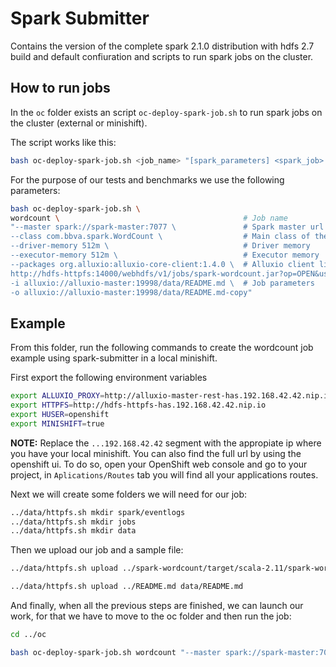 # Spark Submitter

Contains the version of the complete spark 2.1.0 distribution with hdfs 2.7 build and default confiuration and scripts to run spark jobs on the cluster.

## How to run jobs
In the `oc` folder exists an script `oc-deploy-spark-job.sh` to run spark jobs on the cluster (external or minishift).

The script works like this:
```sh
bash oc-deploy-spark-job.sh <job_name> "[spark_parameters] <spark_job> [job_parameters]"
```

For the purpose of our tests and benchmarks we use the following parameters:
```sh
bash oc-deploy-spark-job.sh \
wordcount \                                         # Job name
"--master spark://spark-master:7077 \               # Spark master url
--class com.bbva.spark.WordCount \                  # Main class of the job
--driver-memory 512m \                              # Driver memory
--executor-memory 512m \                            # Executor memory
--packages org.alluxio:alluxio-core-client:1.4.0 \  # Alluxio client library
http://hdfs-httpfs:14000/webhdfs/v1/jobs/spark-wordcount.jar?op=OPEN&user.name=openshift \ # Spark job jar
-i alluxio://alluxio-master:19998/data/README.md \  # Job parameters
-o alluxio://alluxio-master:19998/data/README.md-copy"
```

## Example

From this folder, run the following commands to create the wordcount job example using spark-submitter in a local minishift.

First export the following environment variables
```sh
export ALLUXIO_PROXY=http://alluxio-master-rest-has.192.168.42.42.nip.io
export HTTPFS=http://hdfs-httpfs-has.192.168.42.42.nip.io
export HUSER=openshift
export MINISHIFT=true
```
**NOTE:** Replace the `...192.168.42.42` segment with the appropiate ip where you have your local minishift. You can also find the full url by using the openshift ui. To do so, open your OpenShift web console and go to your project, in `Aplications/Routes` tab you will find all your applications routes.

Next we will create some folders we will need for our job:
```sh
../data/httpfs.sh mkdir spark/eventlogs
../data/httpfs.sh mkdir jobs
../data/httpfs.sh mkdir data
```

Then we upload our job and a sample file:
```sh
../data/httpfs.sh upload ../spark-wordcount/target/scala-2.11/spark-wordcount-1.0-with-dependencies.jar jobs/spark-wordcount.jar

../data/httpfs.sh upload ../README.md data/README.md
```

And finally, when all the previous steps are finished, we can launch our work, for that we have to move to the oc folder and then run the job:
```sh
cd ../oc

bash oc-deploy-spark-job.sh wordcount "--master spark://spark-master:7077 --class com.bbva.spark.WordCount --driver-memory 512m --executor-memory 512m --packages org.alluxio:alluxio-core-client:1.4.0 http://hdfs-httpfs:14000/webhdfs/v1/jobs/spark-wordcount.jar?op=OPEN&user.name=openshift -i alluxio://alluxio-master:19998/data/README.md -o alluxio://alluxio-master:19998/data/README.md-copy"
```
